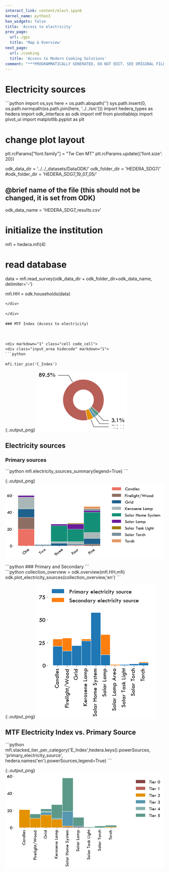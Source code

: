 ```yaml
---
interact_link: content/elect.ipynb
kernel_name: python3
has_widgets: false
title: 'Access to electricity'
prev_page:
  url: /gps
  title: 'Map & Overview'
next_page:
  url: /cooking
  title: 'Access to Modern Cooking Solutions'
comment: "***PROGRAMMATICALLY GENERATED, DO NOT EDIT. SEE ORIGINAL FILES IN /content***"
---
```


# Electricity sources

<div markdown="1" class="cell code_cell">
<div class="input_area hidecode" markdown="1">
```python
import os,sys
here = os.path.abspath('')
sys.path.insert(0, os.path.normpath(os.path.join(here, '../../src')))
import hedera_types as hedera
import odk_interface as odk
import mtf
from pivottablejs import pivot_ui
import matplotlib.pyplot as plt

# change plot layout
plt.rcParams["font.family"] = "Tw Cen MT"
plt.rcParams.update({'font.size': 20})

odk_data_dir = '../../_datasets/DataODK/'
odk_folder_dir = 'HEDERA_SDG7/'
#odk_folder_dir = 'HEDERA_SDG7_19_07_05/'
## @brief name of the file (this should not be changed, it is set from ODK)
odk_data_name = 'HEDERA_SDG7_results.csv'


# initialize the institution
mfi = hedera.mfi(4)
# read database
data = mfi.read_survey(odk_data_dir + odk_folder_dir+odk_data_name,
                           delimiter='-')



mfi.HH = odk.households(data)
```
</div>

</div>

### MTF Index (Access to electricity)



<div markdown="1" class="cell code_cell">
<div class="input_area hidecode" markdown="1">
```python

mfi.tier_pie('C_Index')

```
</div>

<div class="output_wrapper" markdown="1">
<div class="output_subarea" markdown="1">

{:.output_png}
![png](images/elect_3_0.png)

</div>
</div>
</div>

## Electricity sources
### Primary sources

<div markdown="1" class="cell code_cell">
<div class="input_area hidecode" markdown="1">
```python
mfi.electricity_sources_summary(legend=True)
```
</div>

<div class="output_wrapper" markdown="1">
<div class="output_subarea" markdown="1">

{:.output_png}
![png](images/elect_5_0.png)

</div>
</div>
</div>

<div markdown="1" class="cell code_cell">
<div class="input_area hidecode" markdown="1">
```python
### Primary and Secondary
```
</div>

</div>

<div markdown="1" class="cell code_cell">
<div class="input_area hidecode" markdown="1">
```python
collection_overview = odk.overview(mfi.HH,mfi)
odk.plot_electricity_sources(collection_overview,'en')
```
</div>

<div class="output_wrapper" markdown="1">
<div class="output_subarea" markdown="1">

{:.output_png}
![png](images/elect_7_0.png)

</div>
</div>
</div>

## MTF Electricity Index vs. Primary Source

<div markdown="1" class="cell code_cell">
<div class="input_area hidecode" markdown="1">
```python
mfi.stacked_tier_per_category('E_Index',hedera.keys().powerSources,
                              'primary_electricity_source',
                              hedera.names('en').powerSources,legend=True)
```
</div>

<div class="output_wrapper" markdown="1">
<div class="output_subarea" markdown="1">

{:.output_png}
![png](images/elect_9_0.png)

</div>
</div>
</div>
